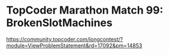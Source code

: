 # TopCoder Marathon Match 99: BrokenSlotMachines

<https://community.topcoder.com/longcontest/?module=ViewProblemStatement&rd=17092&pm=14853>

